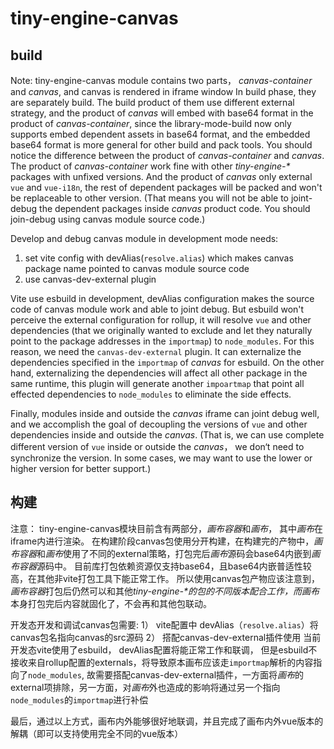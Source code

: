 # tiny-engine-canvas

## build

Note: tiny-engine-canvas module contains two parts， *canvas-container* and *canvas*, and canvas is rendered in iframe window
In build phase, they are separately build. The build product of them use different external strategy, and the product of *canvas*  will embed with base64 format in the product of *canvas-container*,
since the library-mode-build now only supports embed dependent assets in base64 format, and the embedded base64 format is more general for other build and pack tools.
You should notice the difference between the product of *canvas-container* and *canvas*. The product of  *canvas-container* work fine with other *tiny-engine-\** packages with unfixed versions. And the product of *canvas* only external `vue` and `vue-i18n`, the rest of dependent packages will be packed and won't be replaceable to other version. (That means you will not be able to joint-debug the dependent packages inside *canvas* product code. You should join-debug using canvas module source code.)

Develop and debug canvas module in development mode needs:

1) set vite config with devAlias(`resolve.alias`) which makes canvas package name pointed to canvas module source code
2) use canvas-dev-external plugin

Vite use esbuild in development, devAlias configuration makes the source code of canvas module work and able to joint debug.
But esbuild won't perceive the external configuration for rollup, it will resolve `vue` and other dependencies (that we originally wanted to exclude and let they naturally point to the package addresses in the `importmap`) to `node_modules`.
For this reason, we need the `canvas-dev-external` plugin. It can externalize the dependencies specified in the `importmap` of *canvas* for esbuild.
On the other hand, externalizing the dependencies will affect all other package in the same runtime, this plugin will generate another `impoartmap` that point all effected dependencies to `node_modules` to eliminate the side effects.

Finally, modules inside and outside the *canvas* iframe can joint debug well, and we accomplish the goal of decoupling the versions of `vue` and other dependencies inside and outside the *canvas*. (That is, we can use complete different version of `vue` inside or outside the *canvas*， we don‘t need to synchronize the version.
In some cases, we may want to use the lower or higher version for better support.)

## 构建

注意： tiny-engine-canvas模块目前含有两部分，*画布容器*和*画布*， 其中*画布*在iframe内进行渲染。
在构建阶段canvas包使用分开构建，在构建完的产物中，*画布容器*和*画布*使用了不同的external策略，打包完后*画布*源码会base64内嵌到*画布容器*源码中。
目前库打包依赖资源仅支持base64，且base64内嵌普适性较高，在其他非vite打包工具下能正常工作。
所以使用canvas包产物应该注意到，*画布容器*打包后仍然可以和其他*tiny-engine-\**的包的不同版本配合工作，而*画布*本身打包完后内容就固化了，不会再和其他包联动。

开发态开发和调试canvas包需要:
1） vite配置中 devAlias（`resolve.alias`）将canvas包名指向canvas的src源码
2） 搭配canvas-dev-external插件使用
当前开发态vite使用了esbuild， devAlias配置将能正常工作和联调， 但是esbuild不接收来自rollup配置的externals，将导致原本画布应该走`importmap`解析的内容指向了`node_modules`,
故需要搭配canvas-dev-external插件，一方面将*画布*的external项排除，另一方面，对*画布*外也造成的影响将通过另一个指向`node_modules`的`importmap`进行补偿

最后，通过以上方式，画布内外能够很好地联调，并且完成了画布内外vue版本的解耦（即可以支持使用完全不同的vue版本）

